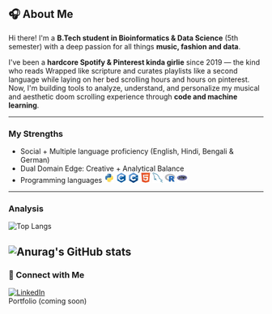 ## 🎧 About Me

Hi there! I'm a **B.Tech student in Bioinformatics & Data Science** (5th semester) with a deep passion for all things **music, fashion and data**.

I've been a **hardcore Spotify & Pinterest kinda girlie** since 2019 — the kind who reads Wrapped like scripture and curates playlists like a second language while laying on her bed scrolling hours and hours on pinterest. Now, I'm building tools to analyze, understand, and personalize my musical and aesthetic doom scrolling experience through **code and machine learning**.

---

### My Strengths
- Social + Multiple language proficiency (English, Hindi, Bengali & German)
- Dual Domain Edge: Creative + Analytical Balance
- Programming languages
<img src="https://raw.githubusercontent.com/devicons/devicon/master/icons/python/python-original.svg" alt="Python" width="20"/> <img src="https://raw.githubusercontent.com/devicons/devicon/master/icons/c/c-original.svg" alt="C" width="20"/> <img src="https://raw.githubusercontent.com/devicons/devicon/master/icons/cplusplus/cplusplus-original.svg" alt="C++" width="20"/> <img src="https://raw.githubusercontent.com/devicons/devicon/master/icons/html5/html5-original.svg" alt="HTML5" width="20"/> <img src="https://raw.githubusercontent.com/devicons/devicon/master/icons/mysql/mysql-original.svg" alt="MySQL" width="20"/> <img src="https://raw.githubusercontent.com/devicons/devicon/master/icons/r/r-original.svg" alt="R" width="20"/> <img src="https://raw.githubusercontent.com/devicons/devicon/master/icons/php/php-original.svg" alt="PHP" width="20"/>
---

### Analysis

![Top Langs](https://github-readme-stats.vercel.app/api/top-langs/?username=aashnology&langs_count=8&theme=tokyonight)

![Anurag's GitHub stats](https://github-readme-stats.vercel.app/api?username=aashnology&show_icons=true&theme=tokyonight)
---

### 🚀 Connect with Me

[![LinkedIn](https://img.shields.io/badge/LinkedIn-blue?logo=linkedin&style=for-the-badge)](https://www.linkedin.com/in/aashna-batabyal-989b13283/)  
Portfolio (coming soon)  
